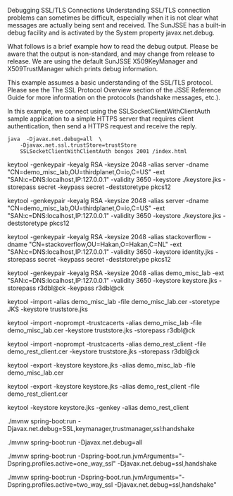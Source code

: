 
Debugging SSL/TLS Connections
Understanding SSL/TLS connection problems can sometimes be difficult, especially when it is not clear what messages are actually being sent and received. The SunJSSE has a built-in debug facility and is activated by the System property javax.net.debug.

What follows is a brief example how to read the debug output. Please be aware that the output is non-standard, and may change from release to release. We are using the default SunJSSE X509KeyManager and X509TrustManager which prints debug information.

This example assumes a basic understanding of the SSL/TLS protocol. Please see the The SSL Protocol Overview section of the JSSE Reference Guide for more information on the protocols (handshake messages, etc.).

In this example, we connect using the SSLSocketClientWithClientAuth sample application to a simple HTTPS server that requires client authentication, then send a HTTPS request and receive the reply.

    java  -Djavax.net.debug=all  \
        -Djavax.net.ssl.trustStore=trustStore
        SSLSocketClientWithClientAuth bongos 2001 /index.html







keytool -genkeypair -keyalg RSA -keysize 2048 -alias server -dname "CN=demo_misc_lab,OU=thirdplanet,O=io,C=US" -ext "SAN:c=DNS:localhost,IP:127.0.0.1" -validity 3650 -keystore ./keystore.jks -storepass secret -keypass secret -deststoretype pkcs12



keytool -genkeypair -keyalg RSA -keysize 2048 -alias server -dname "CN=demo_misc_lab,OU=thirdplanet,O=io,C=US" -ext "SAN:c=DNS:localhost,IP:127.0.0.1" -validity 3650 -keystore ./keystore.jks  -deststoretype pkcs12

keytool -genkeypair -keyalg RSA -keysize 2048 -alias stackoverflow -dname "CN=stackoverflow,OU=Hakan,O=Hakan,C=NL" -ext "SAN:c=DNS:localhost,IP:127.0.0.1" -validity 3650 -keystore identity.jks -storepass secret -keypass secret -deststoretype pkcs12


keytool -genkeypair -keyalg RSA -keysize 2048 -alias demo_misc_lab  -ext "SAN:c=DNS:localhost,IP:127.0.0.1" -validity 3650 -keystore keystore.jks -storepass r3dbl@ck -keypass r3dbl@ck 


keytool -import -alias demo_misc_lab  -file demo_misc_lab.cer -storetype JKS -keystore truststore.jks


keytool -import -noprompt -trustcacerts -alias demo_misc_lab -file  demo_misc_lab.cer  -keystore truststore.jks -storepass r3dbl@ck


keytool -import -noprompt -trustcacerts -alias demo_rest_client -file  demo_rest_client.cer  -keystore truststore.jks -storepass r3dbl@ck



keytool -export -keystore keystore.jks -alias demo_misc_lab  -file demo_misc_lab.cer

keytool -export -keystore keystore.jks -alias demo_rest_client  -file demo_rest_client.cer

keytool -keystore keystore.jks -genkey -alias demo_rest_client




 ./mvnw spring-boot:run  -Djavax.net.debug=SSL,keymanager,trustmanager,ssl:handshake

 ./mvnw spring-boot:run  -Djavax.net.debug=all


 ./mvnw spring-boot:run -Dspring-boot.run.jvmArguments="-Dspring.profiles.active=one_way_ssl"  -Djavax.net.debug=ssl,handshake

  
 
 
 ./mvnw spring-boot:run -Dspring-boot.run.jvmArguments="-Dspring.profiles.active=two_way_ssl  -Djavax.net.debug=ssl,handshake"

 





